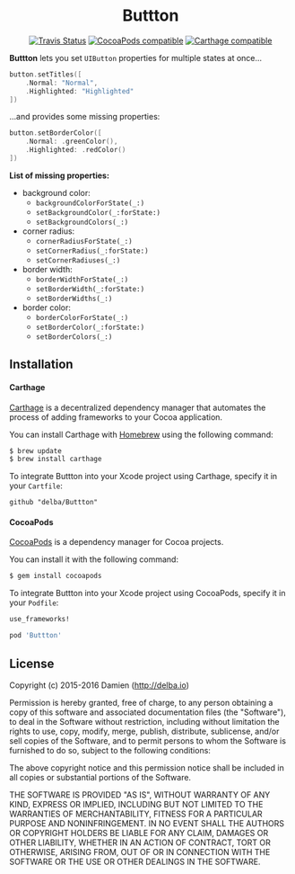 <h1 align="center">Buttton</h1>

<p align="center">
  <a href="https://travis-ci.org/delba/Buttton"><img alt="Travis Status" src="https://img.shields.io/travis/delba/Buttton.svg"/></a>
  <a href="https://img.shields.io/cocoapods/v/Buttton.svg"><img alt="CocoaPods compatible" src="https://img.shields.io/cocoapods/v/Buttton.svg"/></a>
  <a href="https://github.com/Carthage/Carthage"><img alt="Carthage compatible" src="https://img.shields.io/badge/Carthage-compatible-4BC51D.svg?style=flat"/></a>
</p>

**Buttton** lets you set `UIButton` properties for multiple states at once&hellip;

```swift
button.setTitles([
    .Normal: "Normal",
    .Highlighted: "Highlighted"
])
```

&hellip;and provides some missing properties:

```swift
button.setBorderColor([
    .Normal: .greenColor(),
    .Highlighted: .redColor()
])
```

**List of missing properties:**

- background color:
    - `backgroundColorForState(_:)`
    - `setBackgroundColor(_:forState:)`
    - `setBackgroundColors(_:)`
- corner radius:
    - `cornerRadiusForState(_:)`
    - `setCornerRadius(_:forState:)`
    - `setCornerRadiuses(_:)`
- border width:
    - `borderWidthForState(_:)`
    - `setBorderWidth(_:forState:)`
    - `setBorderWidths(_:)`
- border color:
    - `borderColorForState(_:)`
    - `setBorderColor(_:forState:)`
    - `setBorderColors(_:)`

## Installation

#### Carthage

[Carthage](https://github.com/Carthage/Carthage) is a decentralized dependency manager that automates the process of adding frameworks to your Cocoa application.

You can install Carthage with [Homebrew](http://brew.sh/) using the following command:

```bash
$ brew update
$ brew install carthage
```

To integrate Buttton into your Xcode project using Carthage, specify it in your `Cartfile`:

```ogdl
github "delba/Buttton"
```

#### CocoaPods

[CocoaPods](http://cocoapods.org) is a dependency manager for Cocoa projects.

You can install it with the following command:

```bash
$ gem install cocoapods
```

To integrate Buttton into your Xcode project using CocoaPods, specify it in your `Podfile`:

```ruby
use_frameworks!

pod 'Buttton'
```

## License

Copyright (c) 2015-2016 Damien (http://delba.io)

Permission is hereby granted, free of charge, to any person obtaining a copy
of this software and associated documentation files (the "Software"), to deal
in the Software without restriction, including without limitation the rights
to use, copy, modify, merge, publish, distribute, sublicense, and/or sell
copies of the Software, and to permit persons to whom the Software is
furnished to do so, subject to the following conditions:

The above copyright notice and this permission notice shall be included in all
copies or substantial portions of the Software.

THE SOFTWARE IS PROVIDED "AS IS", WITHOUT WARRANTY OF ANY KIND, EXPRESS OR
IMPLIED, INCLUDING BUT NOT LIMITED TO THE WARRANTIES OF MERCHANTABILITY,
FITNESS FOR A PARTICULAR PURPOSE AND NONINFRINGEMENT. IN NO EVENT SHALL THE
AUTHORS OR COPYRIGHT HOLDERS BE LIABLE FOR ANY CLAIM, DAMAGES OR OTHER
LIABILITY, WHETHER IN AN ACTION OF CONTRACT, TORT OR OTHERWISE, ARISING FROM,
OUT OF OR IN CONNECTION WITH THE SOFTWARE OR THE USE OR OTHER DEALINGS IN THE
SOFTWARE.
